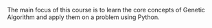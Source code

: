 The main focus of this course is to learn the core concepts of Genetic Algorithm and apply them on a problem using Python.
